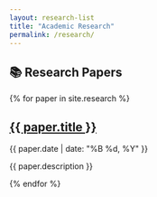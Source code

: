 ```yaml
---
layout: research-list
title: "Academic Research"
permalink: /research/
---
```


## 📚 Research Papers

{% for paper in site.research %}
  <div class="research-card">
    <h2><a href="{{ paper.url | prepend: site.baseurl }}">{{ paper.title }}</a></h2>
    <p>{{ paper.date | date: "%B %d, %Y" }}</p>
    <p>{{ paper.description }}</p>
  </div>
{% endfor %}
